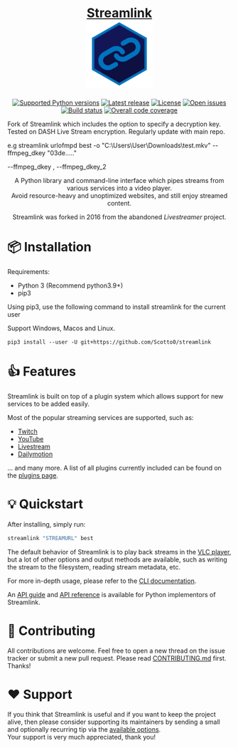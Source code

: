 <h1 align="center"><a href="https://streamlink.github.io/">Streamlink<br><img height="150" alt="Streamlink" src="https://raw.githubusercontent.com/streamlink/streamlink/master/icon.svg"></a></h1>

<p align="center">
  <a href="https://streamlink.github.io/install.html"><img alt="Supported Python versions" src="https://img.shields.io/pypi/pyversions/streamlink.svg?style=flat-square&maxAge=86400"></a>
  <a href="https://streamlink.github.io/changelog.html"><img alt="Latest release" src="https://img.shields.io/github/release/streamlink/streamlink.svg?style=flat-square&maxAge=86400"></a>
  <a href="https://github.com/streamlink/streamlink"><img alt="License" src="https://img.shields.io/github/license/streamlink/streamlink.svg?style=flat-square&maxAge=86400"></a>
  <a href="https://github.com/streamlink/streamlink/issues"><img alt="Open issues" src="https://img.shields.io/github/issues/streamlink/streamlink.svg?style=flat-square&maxAge=86400"></a>
  <a href="https://github.com/streamlink/streamlink/actions?query=event%3Apush"><img alt="Build status" src="https://img.shields.io/github/actions/workflow/status/streamlink/streamlink/main.yml?branch=master&event=push&style=flat-square&maxAge=86400"></a>
  <a href="https://codecov.io/github/streamlink/streamlink?branch=master"><img alt="Overall code coverage" src="https://img.shields.io/codecov/c/github/streamlink/streamlink.svg?branch=master&style=flat-square&maxAge=86400"></a>
</p>

Fork of Streamlink which includes the option to specify a decryption key. Tested on DASH Live Stream encryption.
Regularly update with main repo.

e.g streamlink urlofmpd best -o "C:\Users\User\Downloads\test.mkv" --ffmpeg_dkey "03de....."

--ffmpeg_dkey , --ffmpeg_dkey_2

<p align="center">
  A Python library and command-line interface which pipes streams from various services into a video player.<br>
  Avoid resource-heavy and unoptimized websites, and still enjoy streamed content.
</p>

<p align="center">
  Streamlink was forked in 2016 from the abandoned <em>Livestreamer</em> project.
</p>


# 📦 Installation

Requirements: 
- Python 3 (Recommend python3.9+)
- pip3

Using pip3, use the following command to install streamlink for the current user

Support Windows, Macos and Linux.
```
pip3 install --user -U git+https://github.com/Scotto0/streamlink
```

# 👍 Features

Streamlink is built on top of a plugin system which allows support for new services to be added easily.

Most of the popular streaming services are supported, such as:

- [Twitch](https://www.twitch.tv)
- [YouTube](https://www.youtube.com)
- [Livestream](https://livestream.com)
- [Dailymotion](https://www.dailymotion.com)

... and many more. A list of all plugins currently included can be found on the [plugins page][streamlink-plugins].


# 💡 Quickstart

After installing, simply run:

```sh
streamlink "STREAMURL" best
```

The default behavior of Streamlink is to play back streams in the [VLC player][player-vlc], but a lot of other options and output methods are available, such as writing the stream to the filesystem, reading stream metadata, etc.

For more in-depth usage, please refer to the [CLI documentation][streamlink-documentation-cli].

An [API guide][streamlink-documentation-apiguide] and [API reference][streamlink-documentation-apiref] is available for Python implementors of Streamlink.


# 🙏 Contributing

All contributions are welcome.
Feel free to open a new thread on the issue tracker or submit a new pull request.
Please read [CONTRIBUTING.md][contributing] first. Thanks!


# ❤️ Support

If you think that Streamlink is useful and if you want to keep the project alive, then please consider supporting its maintainers by sending a small and optionally recurring tip via the [available options][support].  
Your support is very much appreciated, thank you!


  [streamlink-installation-windows]: https://streamlink.github.io/install.html#windows
  [streamlink-installation-macos]: https://streamlink.github.io/install.html#macos
  [streamlink-installation-linux-and-bsd]: https://streamlink.github.io/install.html#linux-and-bsd
  [streamlink-installation-pypi-source]: https://streamlink.github.io/install.html#pypi-package-and-source-code
  [streamlink-documentation-cli]: https://streamlink.github.io/cli.html
  [streamlink-documentation-apiguide]: https://streamlink.github.io/api_guide.html
  [streamlink-documentation-apiref]: https://streamlink.github.io/api.html
  [streamlink-plugins]: https://streamlink.github.io/plugins.html
  [player-vlc]: https://www.videolan.org/vlc/
  [contributing]: https://github.com/streamlink/streamlink/blob/master/CONTRIBUTING.md
  [support]: https://streamlink.github.io/latest/donate.html
